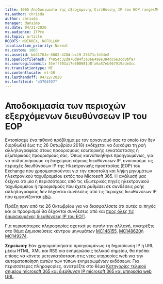 ```yaml
---
title: 1065 Αποδοκιμασία της εξερχόμενης διεύθυνσης IP του EOP rangesMC146155
ms.author: chrisda
author: chrisda
manager: dansimp
ms.date: 04/21/2020
ms.audience: ITPro
ms.topic: article
ROBOTS: NOINDEX, NOFOLLOW
localization_priority: Normal
ms.custom: 1065
ms.assetid: bd41784e-8002-428d-bc19-25671cfd34e8
ms.openlocfilehash: f4854c32d970d84f3a0664a9e384dc6e3cd0bfa7
ms.sourcegitcommit: 55eff703a17e500681d8fa6a87eb067019ade3cc
ms.translationtype: MT
ms.contentlocale: el-GR
ms.lasthandoff: 04/22/2020
ms.locfileid: "43704597"
---
```

# <a name="deprecation-of-eop-outbound-ip-address-ranges"></a>Αποδοκιμασία των περιοχών εξερχόμενων διευθύνσεων IP του EOP

Εντοπίσαμε ένα πιθανό πρόβλημα με τον οργανισμό σας το οποίο (αν δεν διορθωθεί έως τις 26 Οκτωβρίου 2018) ενδέχεται να διακόψει τη ροή αλληλογραφίας στους προορισμούς εσωτερικής εγκατάστασης ή εξωτερικούς προορισμούς σας. Όπως κοινοποιήθηκε προηγουμένως, για να απλοποιήσουμε τη διαχείριση εύρους διευθύνσεων IP, ενοποιούμε τις περιοχές διευθύνσεων IP της Ηλεκτρονικής προστασίας (EOP) του Exchange που χρησιμοποιούνται για την αποστολή και λήψη μηνυμάτων ηλεκτρονικού ταχυδρομείου εκτός του Microsoft 365. Η ανάλυσή μας δείχνει ότι μία ή περισσότερες από τις εξωτερικές πηγές ηλεκτρονικού ταχυδρομείου ή προορισμούς που έχετε ρυθμίσει σε συνδέσεις ροής αλληλογραφίας δεν δέχονται συνδέσεις από τις περιοχές διευθύνσεων IP που εμφανίζονται [εδώ](https://docs.microsoft.com/office365/SecurityCompliance/eop/exchange-online-protection-ip-addresses).

Πράξη πριν από τις 26 Οκτωβρίου για να διασφαλίσετε ότι αυτές οι πηγές και οι προορισμοί θα δέχονται συνδέσεις από και [προς όλες τις δημοσιευμένες διευθύνσεις IP του ΕΟΠ](https://docs.microsoft.com/office365/SecurityCompliance/eop/exchange-online-protection-ip-addresses).

Για περισσότερες πληροφορίες σχετικά με αυτήν την αλλαγή, ανατρέξτε στο θέμα Δημοσιεύσεις κέντρου μηνυμάτων [MC146155](https://portal.office.com/AdminPortal/home?switchtomodern=true#/MessageCenter?id=MC146155), [MC148620](https://portal.office.com/AdminPortal/home?switchtomodern=true#/MessageCenter?id=MC148620)ή [MC149274](https://portal.office.com/AdminPortal/home?switchtomodern=true#/MessageCenter?id=MC149274).

**Σημείωση:** Εάν χρησιμοποιήσατε προηγουμένως τη δημοσίευση IP ή URL μέσω HTML, XML και RSS για ενημερώσεις τελικού σημείου, θα πρέπει επίσης να κάνετε μετεγκατάσταση στις νέες υπηρεσίες web για την αυτοματοποίηση αυτών των τύπων ενημερωμένων εκδόσεων. Για περισσότερες πληροφορίες, ανατρέξτε στο θέμα [Κατηγορίες τελικού σημείου microsoft 365 και διεύθυνση IP microsoft 365 και υπηρεσία web URL](https://techcommunity.microsoft.com/t5/Office-365-Blog/Announcing-Office-365-endpoint-categories-and-Office-365-IP/ba-p/177638).
